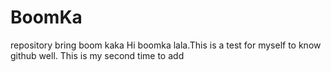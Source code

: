 # BoomKa
repository bring boom kaka
Hi boomka lala.This is a test for myself to know github well.
This is my second time to add
